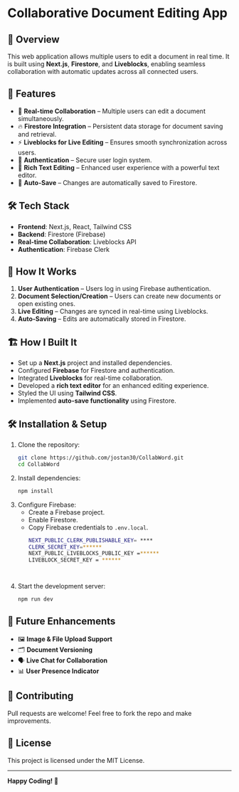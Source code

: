 # Collaborative Document Editing App

## 📌 Overview
This web application allows multiple users to edit a document in real time. It is built using **Next.js**, **Firestore**, and **Liveblocks**, enabling seamless collaboration with automatic updates across all connected users.

## 🚀 Features
- 🔄 **Real-time Collaboration** – Multiple users can edit a document simultaneously.
- 🔥 **Firestore Integration** – Persistent data storage for document saving and retrieval.
- ⚡ **Liveblocks for Live Editing** – Ensures smooth synchronization across users.
- 🔑 **Authentication** – Secure user login system.
- 📝 **Rich Text Editing** – Enhanced user experience with a powerful text editor.
- 💾 **Auto-Save** – Changes are automatically saved to Firestore.

## 🛠️ Tech Stack
- **Frontend**: Next.js, React, Tailwind CSS
- **Backend**: Firestore (Firebase)
- **Real-time Collaboration**: Liveblocks API
- **Authentication**: Firebase Clerk

## 📖 How It Works
1. **User Authentication** – Users log in using Firebase authentication.
2. **Document Selection/Creation** – Users can create new documents or open existing ones.
3. **Live Editing** – Changes are synced in real-time using Liveblocks.
4. **Auto-Saving** – Edits are automatically stored in Firestore.

## 🏗️ How I Built It
- Set up a **Next.js** project and installed dependencies.
- Configured **Firebase** for Firestore and authentication.
- Integrated **Liveblocks** for real-time collaboration.
- Developed a **rich text editor** for an enhanced editing experience.
- Styled the UI using **Tailwind CSS**.
- Implemented **auto-save functionality** using Firestore.

## 🛠️ Installation & Setup
1. Clone the repository:
   ```bash
   git clone https://github.com/jostan30/CollabWord.git
   cd CollabWord
   ```
2. Install dependencies:
   ```bash
   npm install
   ```
3. Configure Firebase:
   - Create a Firebase project.
   - Enable Firestore.
   - Copy Firebase credentials to `.env.local`.
     ```bash
     NEXT_PUBLIC_CLERK_PUBLISHABLE_KEY= ****
     CLERK_SECRET_KEY=******
     NEXT_PUBLIC_LIVEBLOCKS_PUBLIC_KEY =******
     LIVEBLOCK_SECRET_KEY = ******
   ```
 
4. Start the development server:
   ```bash
   npm run dev
   ```

## 📌 Future Enhancements
- 🖼️ **Image & File Upload Support**
- 🗂️ **Document Versioning**
- 🗣️ **Live Chat for Collaboration**
- 📊 **User Presence Indicator**

## 🤝 Contributing
Pull requests are welcome! Feel free to fork the repo and make improvements.

## 📜 License
This project is licensed under the MIT License.

---

**Happy Coding! 🚀**

